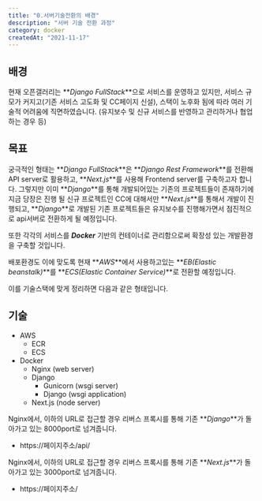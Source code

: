 ```yaml
---
title: "0.서버기술전환의 배경"
description: "서버 기술 전환 과정"
category: docker
createdAt: "2021-11-17"
---
```


## 배경

현재 오픈갤러리는 **_Django FullStack_**으로 서비스를 운영하고 있지만, 서비스 규모가 커지고(기존 서비스 고도화 및 CC페이지 신설), 스택이 노후화 됨에 따라 여러 기술적 어려움에 직면하였습니다. (유지보수 및 신규 서비스를 반영하고 관리하거나 협업하는 경우 등)

## 목표

궁극적인 형태는 **_Django FullStack_**은 **_Django Rest Framework_**를 전환해 API server로 활용하고, **_Next.js_**를 사용해 Frontend server를 구축하고자 합니다. 그렇지만 이미 **_Django_**를 통해 개발되어있는 기존의 프로젝트들이 존재하기에 지금 당장은 진행 될 신규 프로젝트인 CC에 대해서만 **_Next.js_**를 통해서 개발이 진행되고, **_Django_**로 개발된 기존 프로젝트들은 유지보수를 진행해가면서 점진적으로 api서버로 전환하게 될 예정입니다.

또한 각각의 서비스를 **_Docker_** 기반의 컨테이너로 관리함으로써 확장성 있는 개발환경을 구축할 것입니다.

배포환경도 이에 맞도록 현재 **_AWS_**에서 사용하고있는 **_EB(Elastic beanstalk)_**를 **_ECS(Elastic Container Service)_**로 전환할 예정입니다.

이를 기술스택에 맞게 정리하면 다음과 같은 형태입니다.

## 기술

- AWS
  - ECR
  - ECS
- Docker
  - Nginx (web server)
  - Django
    - Gunicorn (wsgi server)
    - Django (wsgi application)
  - Next.js (node server)

Nginx에서, 이하의 URL로 접근할 경우 리버스 프록시를 통해 기존 **_Django_**가 돌아가고 있는 8000port로 넘겨줍니다.

- https://페이지주소/api/

Nginx에서, 이하의 URL로 접근할 경우 리버스 프록시를 통해 기존 **_Next.js_**가 돌아가고 있는 3000port로 넘겨줍니다.

- https://페이지주소/
